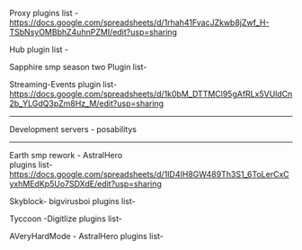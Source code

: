 






Proxy 
plugins list - https://docs.google.com/spreadsheets/d/1rhah41FvacJZkwb8jZwf_H-TSbNsyOMBbhZ4uhnPZMI/edit?usp=sharing

Hub 
plugin list -

Sapphire smp season two 
Plugin list-

Streaming-Events 
plugin list- https://docs.google.com/spreadsheets/d/1k0bM_DTTMCl95gAfRLx5VUldCn2b_YLGdQ3pZm8Hz_M/edit?usp=sharing

------------------------------------------------------------------------------------------------------------------------------------------
Development servers - posabilitys 
___________________________________

Earth smp rework - AstralHero  
plugins list- https://docs.google.com/spreadsheets/d/1ID4IH8GW489Th3S1_6ToLerCxCyxhMEdKp5Uo7SDXdE/edit?usp=sharing

Skyblock- bigvirusboi
plugins list-

Tyccoon -Digitlize
plugins list-

AVeryHardMode - AstralHero 
plugins list-






